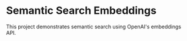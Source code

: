 # Semantic Search Embeddings

This project demonstrates semantic search using OpenAI's embeddings API.